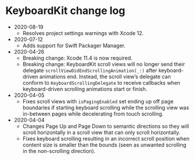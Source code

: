 # KeyboardKit change log

- 2020-08-19
    - Resolves project settings warnings with Xcode 12.
- 2020-07-12
    - Adds support for Swift Packager Manager. 
- 2020-04-26
    - Breaking change: Xcode 11.4 is now required.
    - Breaking change: KeyboardKit scroll views will no longer send their delegate `scrollViewDidEndScrollingAnimation(_:)` after keyboard-driven animations end. Instead, the scroll view’s delegate can conform to `KeyboardScrollingDelegate` to receive callbacks when keyboard-driven scrolling animations start or finish.
- 2020-04-05
    - Fixes scroll views with `isPagingEnabled` set ending up off page boundaries if starting keyboard scrolling while the scrolling view was in-between pages while decelerating from touch scrolling.
- 2020-04-04
    - Changes Page Up and Page Down to semantic directions so they will scroll horizontally in a scroll view that can only scroll horizontally.
    - Fixes keyboard scrolling resulting in an incorrect scroll position when content size is smaller than the bounds (seen as unwanted scrolling in the non-scrolling direction).
